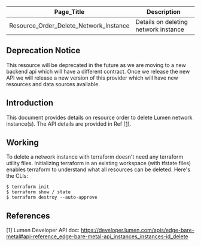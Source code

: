 | Page_Title                             | Description                          |
|----------------------------------------|--------------------------------------|
| Resource_Order_Delete_Network_Instance | Details on deleting network instance |

## Deprecation Notice
This resource will be deprecated in the future as we are moving to a new backend api which will have a different contract.
Once we release the new API we will release a new version of this provider which will have new resources and data sources available.

## Introduction
This document provides details on resource order to delete Lumen network instance(s). The API details are provided in Ref [[1]](#1).

## Working
To delete a network instance with terraform doesn't need any terraform utility files. Initializing terraform in an existing workspace (with tfstate files) enables terraform to understand what all resources can be deleted. Here's the CLIs:
```shell
$ terraform init
$ terraform show / state
$ terraform destroy --auto-approve
```

## References
<a id="1">[1]</a> Lumen Developer API doc: https://developer.lumen.com/apis/edge-bare-metal#api-reference_edge-bare-metal-api_instances_instances-id_delete
